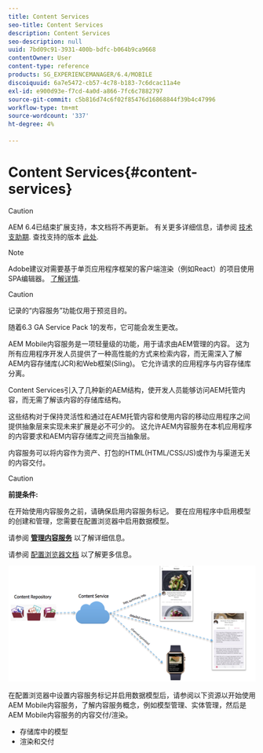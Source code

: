 ```yaml
---
title: Content Services
seo-title: Content Services
description: Content Services
seo-description: null
uuid: 7bd09c91-3931-400b-bdfc-b064b9ca9668
contentOwner: User
content-type: reference
products: SG_EXPERIENCEMANAGER/6.4/MOBILE
discoiquuid: 6a7e5472-cb57-4c78-b183-7c6dcac11a4e
exl-id: e900d93e-f7cd-4a0d-a866-7fc6c7882797
source-git-commit: c5b816d74c6f02f85476d16868844f39b4c47996
workflow-type: tm+mt
source-wordcount: '337'
ht-degree: 4%

---
```


# Content Services{#content-services}

>[!CAUTION]
>
>AEM 6.4已结束扩展支持，本文档将不再更新。 有关更多详细信息，请参阅 [技术支助期](https://helpx.adobe.com/cn/support/programs/eol-matrix.html). 查找支持的版本 [此处](https://experienceleague.adobe.com/docs/).

>[!NOTE]
>
>Adobe建议对需要基于单页应用程序框架的客户端渲染（例如React）的项目使用SPA编辑器。 [了解详情](/help/sites-developing/spa-overview.md).

>[!CAUTION]
>
>记录的“内容服务”功能仅用于预览目的。
>
>随着6.3 GA Service Pack 1的发布，它可能会发生更改。

AEM Mobile内容服务是一项轻量级的功能，用于请求由AEM管理的内容。 这为所有应用程序开发人员提供了一种高性能的方式来检索内容，而无需深入了解AEM内容存储库(JCR)和Web框架(Sling)。 它允许请求的应用程序与内容存储库分离。

Content Services引入了几种新的AEM结构，使开发人员能够访问AEM托管内容，而无需了解该内容的存储库结构。

这些结构对于保持灵活性和通过在AEM托管内容和使用内容的移动应用程序之间提供抽象层来实现未来扩展是必不可少的。 这允许AEM内容服务在本机应用程序的内容要求和AEM内容存储库之间充当抽象层。

内容服务可以将内容作为资产、打包的HTML(HTML/CSS/JS)或作为与渠道无关的内容交付。

>[!CAUTION]
>
>**前提条件:**
>
>在开始使用内容服务之前，请确保启用内容服务标记。 要在应用程序中启用模型的创建和管理，您需要在配置浏览器中启用数据模型。
>
>请参阅 **[管理内容服务](/help/mobile/developing-content-services.md)** 以了解详细信息。
>
>请参阅 [配置浏览器文档](/help/sites-administering/configurations.md) 以了解更多信息。

![chlimage_1-143](assets/chlimage_1-143.png)

在配置浏览器中设置内容服务标记并启用数据模型后，请参阅以下资源以开始使用AEM Mobile内容服务，了解内容服务概念，例如模型管理、实体管理，然后是AEM Mobile内容服务的内容交付/渲染。

* 存储库中的模型
* 渲染和交付
